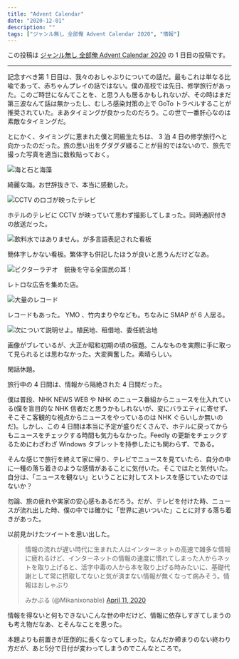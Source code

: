 ```yaml
---
title: "Advent Calendar"
date: "2020-12-01"
description: ""
tags: ["ジャンル無し 全部俺 Advent Calendar 2020", "情報"]
---
```


この投稿は [ジャンル無し 全部俺 Advent Calendar 2020](https://adventar.org/calendars/5495) の 1 日目の投稿です。

---

記念すべき第 1 日目は、我々のおしゃぶりについての話だ。最もこれは単なる比喩であって、赤ちゃんプレイの話ではない。僕の高校では先日、修学旅行があった。このご時世になんてことを、と思う人も居るかもしれないが、その時はまだ第三波なんて話は無かったし、むしろ感染対策の上で GoTo トラベルすることが推奨されていた。まあタイミングが良かったのだろう。この世で一番肝心なのは素敵なタイミングだ。

とにかく、タイミングに恵まれた僕と同級生たちは、 3 泊 4 日の修学旅行へと向かったのだった。旅の思い出をグダグダ綴ることが目的ではないので、旅先で撮った写真を適当に数枚貼っておく。

![海と石と海藻](./sea.jpg)

綺麗な海。お世辞抜きで、本当に感動した。

![CCTV のロゴが映ったテレビ](./CCTV.jpg)

ホテルのテレビに CCTV が映っていて思わず撮影してしまった。同時通訳付きの放送だった。

![飲料水ではありません。が多言語表記された看板](./sign.jpg)

簡体字しかない看板。繁体字も併記したほうが良いと思うんだけどなあ。

![ビクターラヂオ　銃後を守る全国民の耳！](./old_ads.jpg)

レトロな広告を集めた店。

![大量のレコード](./records.jpg)

レコードもあった。 YMO 、竹内まりやなども。ちなみに SMAP が 6 人居る。

![次について説明せよ。植民地、租借地、委任統治地](./workbook.jpg)

画像がブレているが、大正か昭和初期の頃の宿題。こんなものを実際に手に取って見られるとは思わなかった。大変興奮した。素晴らしい。

閑話休題。

旅行中の 4 日間は、情報から隔絶された 4 日間だった。

僕は普段、NHK NEWS WEB や NHK のニュース番組からニュースを仕入れている(僕を盲目的な NHK 信者だと思うかもしれないが、変にバラエティに寄せず、そこそこ客観的な視点からニュースをやっているのは NHK ぐらいしか無いのだ)。しかし、この 4 日間は本当に予定が盛りだくさんで、ホテルに戻ってからもニュースをチェックする時間も気力もなかった。Feedly の更新をチェックするためにわざわざ Windows タブレットを持参したにも関わらず、である。

そんな感じで旅行を終えて家に帰り、テレビでニュースを見ていたら、自分の中に一種の落ち着きのような感情があることに気付いた。そこではたと気付いた。自分は、「ニュースを観ない」ということに対してストレスを感じていたのではないか？

勿論、旅の疲れや実家の安心感もあるだろう。だが、テレビを付けた時、ニュースが流れ出した時、僕の中では確かに「世界に追いついた」ことに対する落ち着きがあった。

以前見かけたツイートを思い出した。

> 情報の流れが遅い時代に生まれた人はインターネットの高速で雑多な情報に疲れるけど、インターネットの情報の速度に慣れてしまった人からネットを取り上げると、活字中毒の人から本を取り上げる時みたいに、基礎代謝として常に摂取してないと気が済まない情報が無くなって病みそう。情報はおしゃぶり
>
> みかぶる (@Mikanixonable) [April 11, 2020](https://twitter.com/Mikanixonable/status/1249044395195695104)

情報を得ないと何もできないこんな世の中だけど、情報に依存しすぎてしまうのも考え物だなあ、とそんなことを思った。

本題よりも前置きが圧倒的に長くなってしまった。なんだか締まりのない終わり方だが、あと5分で日付が変わってしまうのでこんなところで。
